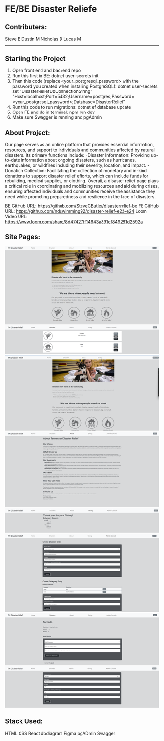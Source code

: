 # FE/BE Disaster Reliefe
## Contributers:
Steve B
Dustin M
Nicholas D
Lucas M

___
## Starting the Project
1. Open front end and backend repo
2. Run this first in BE: dotnet user-secrets init
3. Then this code (replace <your_postgresql_password> with the password you created when installing PostgreSQL):
dotnet user-secrets set "DisasterReliefDbConnectionString" "Host=localhost;Port=5432;Username=postgres;Password=<your_postgresql_password>;Database=DisasterRelief"
4. Run this code to run migrations: dotnet ef database update
5. Open FE and do in terminal: npm run dev
6. Make sure Swagger is running and pgAdmin



## About Project:
Our page serves as an online platform that provides essential information, resources, and support to individuals and communities affected by natural disasters. Its primary functions include:
-Disaster Information: Providing up-to-date information about ongoing disasters, such as hurricanes, earthquakes, or wildfires including their severity, location, and impact.
-Donation Collection: Facilitating the collection of monetary and in-kind donations to support disaster relief efforts, which can include funds for rebuilding, medical supplies, or clothing.
Overall, a disaster relief page plays a critical role in coordinating and mobilizing resources and aid during crises, ensuring affected individuals and communities receive the assistance they need while promoting preparedness and resilience in the face of disasters.

BE GitHub URL: https://github.com/SteveCButler/disasterrelief-be
FE GitHub URL: https://github.com/ndswimming92/disaster-relief-e22-e24
Loom Video URL: https://www.loom.com/share/8d47427ff14643a891ef849281d2592a

## Site Pages: 

![Home Page](image.png)
![Disasters Page Admin user](image-1.png)
![Home Page Non Admin User](image-7.png)
![About Page](image-2.png)
![Giving Page](image-3.png)
![Admin Console](image-4.png)
![Disaster Details](image-5.png)
![Disasters Edit](image-6.png)

## Stack Used: 
HTML
CSS
React
dbdiagram
Figma
pgADmin
Swagger
